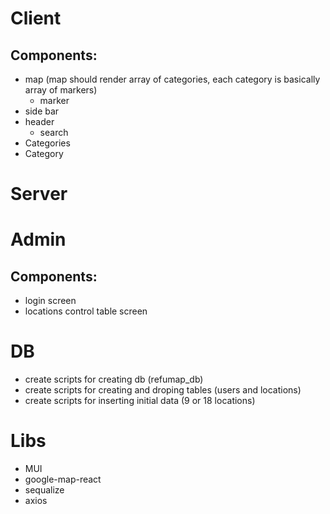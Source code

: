 # Client
## Components:
- map (map should render array of categories, each category is basically array of markers)
    - marker
- side bar
- header
    - search
- Categories
- Category

# Server 

# Admin
## Components:
- login screen
- locations control table screen

# DB
- create scripts for creating db (refumap_db)
- create scripts for creating and droping tables (users and  locations)
- create scripts for inserting initial data (9 or 18 locations)

# Libs
- MUI
- google-map-react
- sequalize
- axios 